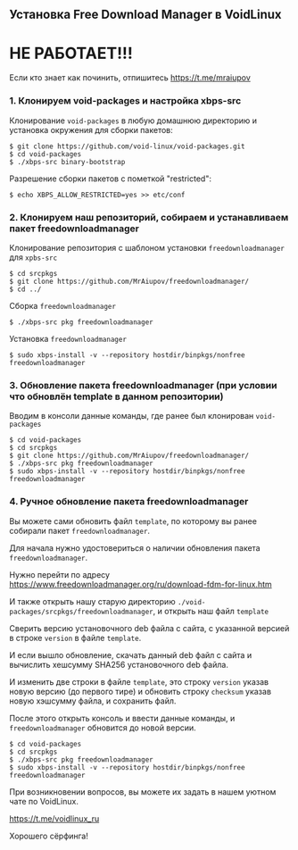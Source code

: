 ## Установка Free Download Manager в VoidLinux

# НЕ РАБОТАЕТ!!!
Если кто знает как починить, отпишитесь https://t.me/mraiupov

### 1. Клонируем void-packages и настройка xbps-src

Клонирование `void-packages` в любую домашнюю директорию и установка окружения для сборки пакетов:
```
$ git clone https://github.com/void-linux/void-packages.git
$ cd void-packages
$ ./xbps-src binary-bootstrap
```

Разрешение сборки пакетов с пометкой "restricted":
```
$ echo XBPS_ALLOW_RESTRICTED=yes >> etc/conf
```

### 2. Клонируем наш репозиторий, собираем и устанавливаем пакет freedownloadmanager

Клонирование репозитория с шаблоном установки `freedownloadmanager` для `xpbs-src`

```
$ cd srcpkgs
$ git clone https://github.com/MrAiupov/freedownloadmanager/
$ cd ../
```

Сборка `freedownloadmanager`
```
$ ./xbps-src pkg freedownloadmanager
```

Установка `freedownloadmanager`

```
$ sudo xbps-install -v --repository hostdir/binpkgs/nonfree freedownloadmanager
```

### 3. Обновление пакета freedownloadmanager (при условии что обновлён template в данном репозитории)

Вводим в консоли данные команды, где ранее был клонирован `void-packages`

```
$ cd void-packages
$ cd srcpkgs
$ git clone https://github.com/MrAiupov/freedownloadmanager/
$ ./xbps-src pkg freedownloadmanager
$ sudo xbps-install -v --repository hostdir/binpkgs/nonfree freedownloadmanager
```
### 4. Ручное обновление пакета freedownloadmanager

Вы можете сами обновить файл `template`, по которому вы ранее собирали пакет `freedownloadmanager`.

Для начала нужно удостовериться о наличии обновления пакета `freedownloadmanager`.

Нужно перейти по адресу https://www.freedownloadmanager.org/ru/download-fdm-for-linux.htm

И также открыть нашу старую директорию `./void-packages/srcpkgs/freedownloadmanager`, и открыть наш файл `template`

Сверить версию установочного deb файла с сайта, с указанной версией в строке `version` в файле `template`.

И если вышло обновление, скачать данный deb файл с сайта и вычислить хешсумму SHA256 установочного deb файла.

И изменить две строки в файле `template`, это строку `version` указав новую версию (до первого тире) и обновить строку `checksum` указав новую хэшсумму файла, и сохранить файл.

После этого открыть консоль и ввести данные команды, и `freedownloadmanager` обновится до новой версии.

```
$ cd void-packages
$ cd srcpkgs
$ ./xbps-src pkg freedownloadmanager
$ sudo xbps-install -v --repository hostdir/binpkgs/nonfree freedownloadmanager
```

При возникновении вопросов, вы можете их задать в нашем уютном чате по VoidLinux.

https://t.me/voidlinux_ru

Хорошего сёрфинга!
